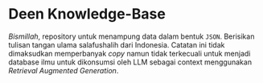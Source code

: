 # Deen Knowledge-Base

_Bismillah_, repository untuk menampung data dalam bentuk `JSON`. Berisikan tulisan tangan ulama salafushalih dari Indonesia. Catatan ini tidak dimaksudkan memperbanyak _copy_ namun tidak terkecuali untuk menjadi database ilmu untuk dikonsumsi oleh LLM sebagai context menggunakan _Retrieval Augmented Generation_.